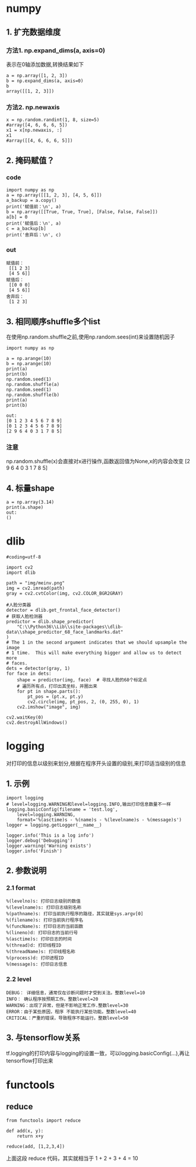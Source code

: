 # numpy
## 1. 扩充数据维度
### 方法1. np.expand_dims(a, axis=0)
表示在0轴添加数据,转换结果如下

    a = np.array([1, 2, 3])
    b = np.expand_dims(a, axis=0)
    b
    array([[1, 2, 3]])
### 方法2. np.newaxis
    x = np.random.randint(1, 8, size=5)
    #array([4, 6, 6, 6, 5])
    x1 = x[np.newaxis, :]
    x1
    #array([[4, 6, 6, 6, 5]])
    
## 2. 掩码赋值？
### code
    import numpy as np
    a = np.array([[1, 2, 3], [4, 5, 6]])
    a_backup = a.copy()
    print('赋值前：\n', a)
    b = np.array([[True, True, True], [False, False, False]])
    a[b] = 0
    print('赋值后：\n', a)
    c = a_backup[b]
    print('舍弃后：\n', c)
### out
    赋值前：
     [[1 2 3]
     [4 5 6]]
    赋值后：
     [[0 0 0]
     [4 5 6]]
    舍弃后：
     [1 2 3]

## 3. 相同顺序shuffle多个list
在使用np.random.shuffle之前,使用np.random.sees(int)来设置随机因子

    import numpy as np 

    a = np.arange(10)
    b = np.arange(10)
    print(a)
    print(b)
    np.random.seed(1)
    np.random.shuffle(a)
    np.random.seed(1)
    np.random.shuffle(b)
    print(a)
    print(b)
    
    out:
    [0 1 2 3 4 5 6 7 8 9]
    [0 1 2 3 4 5 6 7 8 9]
    [2 9 6 4 0 3 1 7 8 5]
### 注意
np.random.shuffle(x)会直接对x进行操作,函数返回值为None,x的内容会改变
    [2 9 6 4 0 3 1 7 8 5]

## 4. 标量shape
    a = np.array(3.14)
    print(a.shape)
    out:
    ()
    
    
# dlib
    #coding=utf-8

    import cv2
    import dlib

    path = "img/meinv.png"
    img = cv2.imread(path)
    gray = cv2.cvtColor(img, cv2.COLOR_BGR2GRAY)

    #人脸分类器
    detector = dlib.get_frontal_face_detector()
    # 获取人脸检测器
    predictor = dlib.shape_predictor(
        "C:\\Python36\\Lib\\site-packages\\dlib-data\\shape_predictor_68_face_landmarks.dat"
    )
    # The 1 in the second argument indicates that we should upsample the image
    # 1 time.  This will make everything bigger and allow us to detect more
    # faces.
    dets = detector(gray, 1)
    for face in dets:
        shape = predictor(img, face)  # 寻找人脸的68个标定点
        # 遍历所有点，打印出其坐标，并圈出来
        for pt in shape.parts():
            pt_pos = (pt.x, pt.y)
            cv2.circle(img, pt_pos, 2, (0, 255, 0), 1)
        cv2.imshow("image", img)

    cv2.waitKey(0)
    cv2.destroyAllWindows()


# logging
对打印的信息以级别来划分,根据在程序开头设置的级别,来打印适当级别的信息
## 1. 示例
    import logging
    # level=logging.WARNING和level=logging.INFO,输出打印信息数量不一样
    logging.basicConfig(filename = 'test.log', 
        level=logging.WARNING, 
        format='%(asctime)s - %(name)s - %(levelname)s - %(message)s')
    logger = logging.getLogger(__name__)

    logger.info('This is a log info')
    logger.debug('Debugging')
    logger.warning('Warning exists')
    logger.info('Finish')

## 2. 参数说明
### 2.1 format
    %(levelno)s: 打印日志级别的数值
    %(levelname)s: 打印日志级别名称
    %(pathname)s: 打印当前执行程序的路径，其实就是sys.argv[0]
    %(filename)s: 打印当前执行程序名
    %(funcName)s: 打印日志的当前函数
    %(lineno)d: 打印日志的当前行号
    %(asctime)s: 打印日志的时间
    %(thread)d: 打印线程ID
    %(threadName)s: 打印线程名称
    %(process)d: 打印进程ID
    %(message)s: 打印日志信息
### 2.2 level
    DEBUG： 详细信息，通常仅在诊断问题时才受到关注。整数level=10
    INFO： 确认程序按预期工作。整数level=20
    WARNING：出现了异常，但是不影响正常工作.整数level=30
    ERROR：由于某些原因，程序 不能执行某些功能。整数level=40
    CRITICAL：严重的错误，导致程序不能运行。整数level=50

## 3. 与tensorflow关系
tf.logging的打印内容与logging的设置一致，可以logging.basicConfig(...),再让tensorflow打印出来


# functools
## reduce
    from functools import reduce

    def add(x, y):
        return x+y

    reduce(add, [1,2,3,4])
    
上面这段 reduce 代码，其实就相当于 1 + 2 + 3 + 4 = 10

